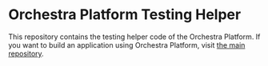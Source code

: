 Orchestra Platform Testing Helper
==============

This repository contains the testing helper code of the Orchestra Platform. If you want to build an application using Orchestra Platform, visit [the main repository](https://github.com/orchestral/platform).
